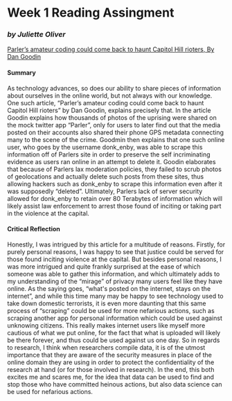 # Week 1 Reading Assingment
### _by Juliette Oliver_

[Parler’s amateur coding could come back to haunt Capitol Hill rioters, By Dan Goodin](https://arstechnica.com/information-technology/2021/01/parlers-amateur-coding-could-come-back-to-haunt-capitol-hill-rioters/)

#### __Summary__
As technology advances, so does our ability to share pieces of information about ourselves in the online world, but not always with our knowledge. One such article, “Parler’s amateur coding could come back to haunt Capitol Hill rioters” by Dan Goodin, explains precisely that. In the article Goodin explains how  thousands of photos of the uprising were shared on the mock twitter app “Parler”, only for users to later find out that the media posted on their accounts also shared their phone GPS metadata connecting many to the scene of the crime. Goodmin then explains that one such online user, who goes by the username donk_enby, was able to scrape this information off of Parlers site in order to preserve the self incriminating evidence as users ran online in an attempt to delete it. Goodin elaborates that because of Parlers lax moderation policies, they failed to scrub photos of geolocations and actually delete such posts from these sites, thus allowing hackers such as donk_enby to scrape this information even after it was supposedly “deleted”. Ultimately, Parlers lack of server security allowed for donk_enby to retain over 80 Terabytes of information which will likely assist law enforcement to arrest those found of inciting or taking part in the violence at the capital.
#### __Critical Reflection__
Honestly, I was intrigued by this article for a multitude of reasons. Firstly, for purely personal reasons, I was happy to see that justice could be served for those found inciting violence at the capital. But besides personal reasons, I was more intrigued and quite frankly surprised at the ease of which someone was able to gather this information, and which ultimately adds to my understanding of the “mirage” of privacy many users feel like they have online. As the saying goes, “what's posted on the internet, stays on the internet”, and while this time many may be happy to see technology used to take down domestic terrorists, it is even more daunting that this same process of “scraping” could be used for more nefarious actions, such as scraping another app for personal information which could be used against unknowing citizens. This really makes internet users like myself more cautious of what we put online, for the fact that what is uploaded will likely be there forever, and thus could be used against us one day. So in regards to research, I think when researchers compile data, it is of the utmost importance that they are aware of the security measures in place of the online domain they are using in order to protect the confidentiality of the research at hand (or for those involved in research). In the end, this both excites me and scares me, for the idea that data can be used to find and stop those who have committed heinous actions, but also data science can be used for nefarious actions.
